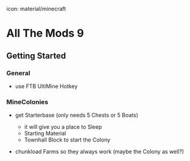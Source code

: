 icon: material/minecraft
# All The Mods 9

## Getting Started

### General

* use FTB UltiMine Hotkey

### MineColonies

* get Starterbase (only needs 5 Chests or 5 Boats)
    * it will give you a place to Sleep
    * Starting Material
    * Townhall Block to start the Colony

* chunkload Farms so they always work (maybe the Colony as well?)